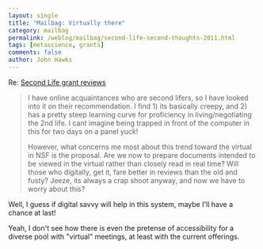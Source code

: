 ```yaml
---
layout: single 
title: "Mailbag: Virtually there" 
category: mailbag
permalink: /weblog/mailbag/second-life-second-thoughts-2011.html
tags: [metascience, grants] 
comments: false 
author: John Hawks 
---
```


Re: <a HREF="http://johnhawks.net/node/15188">Second Life grant reviews</a>

<blockquote>I have online acquaintances who are second lifers, so I have looked into it on their recommendation. I find 1) its basically creepy, and 2) has a pretty steep learning curve for proficiency in living/negotiating the 2nd life. I cant imagine being trapped in front of the computer in this for two days on a panel  yuck! 

However, what concerns me most about this trend toward the virtual in NSF is the proposal. Are we now to prepare documents intended to be viewed in the virtual rather than closely read in real time? Will those who digitally, get it, fare better in reviews than the old and fusty? Jeeze, its always a crap shoot anyway, and now we have to worry about this?</blockquote>

Well, I guess if digital savvy will help in this system, maybe I'll have a chance at last!

Yeah, I don't see how there is even the pretense of accessibility for a diverse pool with "virtual" meetings, at least with the current offerings.

